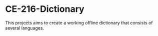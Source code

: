 # CE-216-Dictionary
This projects aims to create a working offline dictionary that consists of several languages.

